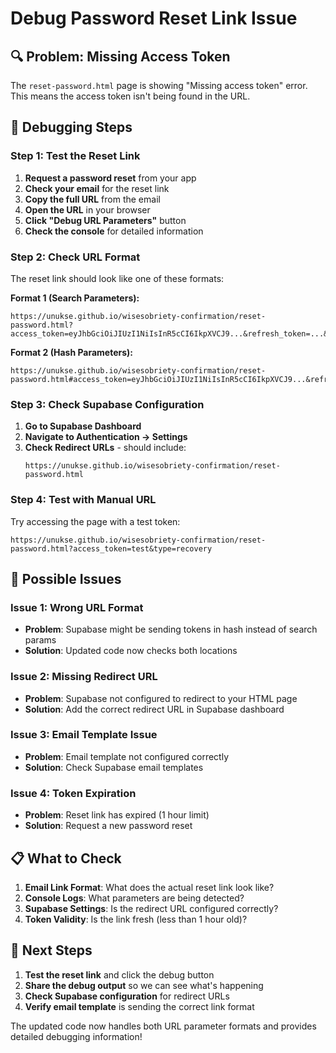 # Debug Password Reset Link Issue

## 🔍 **Problem: Missing Access Token**

The `reset-password.html` page is showing "Missing access token" error. This means the access token isn't being found in the URL.

## 🧪 **Debugging Steps**

### Step 1: Test the Reset Link
1. **Request a password reset** from your app
2. **Check your email** for the reset link
3. **Copy the full URL** from the email
4. **Open the URL** in your browser
5. **Click "Debug URL Parameters"** button
6. **Check the console** for detailed information

### Step 2: Check URL Format
The reset link should look like one of these formats:

**Format 1 (Search Parameters):**
```
https://unukse.github.io/wisesobriety-confirmation/reset-password.html?access_token=eyJhbGciOiJIUzI1NiIsInR5cCI6IkpXVCJ9...&refresh_token=...&type=recovery
```

**Format 2 (Hash Parameters):**
```
https://unukse.github.io/wisesobriety-confirmation/reset-password.html#access_token=eyJhbGciOiJIUzI1NiIsInR5cCI6IkpXVCJ9...&refresh_token=...&type=recovery
```

### Step 3: Check Supabase Configuration
1. **Go to Supabase Dashboard**
2. **Navigate to Authentication → Settings**
3. **Check Redirect URLs** - should include:
   ```
   https://unukse.github.io/wisesobriety-confirmation/reset-password.html
   ```

### Step 4: Test with Manual URL
Try accessing the page with a test token:
```
https://unukse.github.io/wisesobriety-confirmation/reset-password.html?access_token=test&type=recovery
```

## 🔧 **Possible Issues**

### Issue 1: Wrong URL Format
- **Problem**: Supabase might be sending tokens in hash instead of search params
- **Solution**: Updated code now checks both locations

### Issue 2: Missing Redirect URL
- **Problem**: Supabase not configured to redirect to your HTML page
- **Solution**: Add the correct redirect URL in Supabase dashboard

### Issue 3: Email Template Issue
- **Problem**: Email template not configured correctly
- **Solution**: Check Supabase email templates

### Issue 4: Token Expiration
- **Problem**: Reset link has expired (1 hour limit)
- **Solution**: Request a new password reset

## 📋 **What to Check**

1. **Email Link Format**: What does the actual reset link look like?
2. **Console Logs**: What parameters are being detected?
3. **Supabase Settings**: Is the redirect URL configured correctly?
4. **Token Validity**: Is the link fresh (less than 1 hour old)?

## 🎯 **Next Steps**

1. **Test the reset link** and click the debug button
2. **Share the debug output** so we can see what's happening
3. **Check Supabase configuration** for redirect URLs
4. **Verify email template** is sending the correct link format

The updated code now handles both URL parameter formats and provides detailed debugging information! 